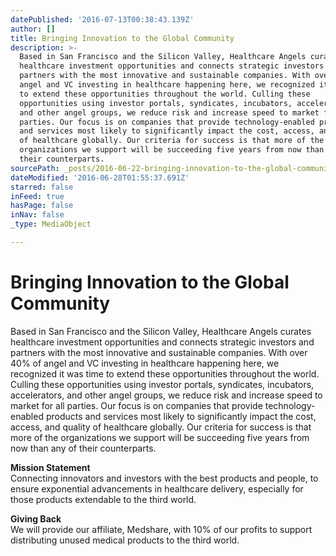 ```yaml
---
datePublished: '2016-07-13T00:38:43.139Z'
author: []
title: Bringing Innovation to the Global Community
description: >-
  Based in San Francisco and the Silicon Valley, Healthcare Angels curates
  healthcare investment opportunities and connects strategic investors and
  partners with the most innovative and sustainable companies. With over 40% of
  angel and VC investing in healthcare happening here, we recognized it was time
  to extend these opportunities throughout the world. Culling these
  opportunities using investor portals, syndicates, incubators, accelerators,
  and other angel groups, we reduce risk and increase speed to market for all
  parties. Our focus is on companies that provide technology-enabled products
  and services most likely to significantly impact the cost, access, and quality
  of healthcare globally. Our criteria for success is that more of the
  organizations we support will be succeeding five years from now than any of
  their counterparts. 
sourcePath: _posts/2016-06-22-bringing-innovation-to-the-global-community.md
dateModified: '2016-06-28T01:55:37.691Z'
starred: false
inFeed: true
hasPage: false
inNav: false
_type: MediaObject

---
```

# **Bringing Innovation to the Global Community**

Based in San Francisco and the Silicon Valley, Healthcare Angels curates healthcare investment opportunities and connects strategic investors and partners with the most innovative and sustainable companies. With over 40% of angel and VC investing in healthcare happening here, we recognized it was time to extend these opportunities throughout the world. Culling these opportunities using investor portals, syndicates, incubators, accelerators, and other angel groups, we reduce risk and increase speed to market for all parties. Our focus is on companies that provide technology-enabled products and services most likely to significantly impact the cost, access, and quality of healthcare globally. Our criteria for success is that more of the organizations we support will be succeeding five years from now than any of their counterparts. 

**Mission Statement**  
Connecting innovators and investors with the best products and people, to ensure exponential advancements in healthcare delivery, especially for those products extendable to the third world.

**Giving Back**  
We will provide our affiliate, Medshare, with 10% of our profits to support distributing unused medical products to the third world.